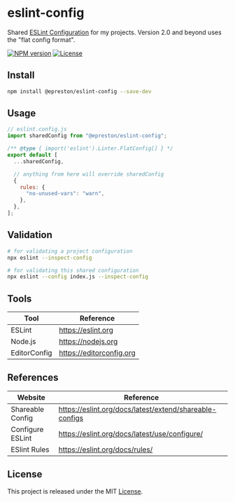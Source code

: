 # eslint-config

Shared [ESLint Configuration](https://eslint.org/docs/latest/extend/shareable-configs) for my projects. Version 2.0 and beyond uses the "flat config format".

[![NPM version][npm-badge]][npm-url]
[![License][license-badge]][license-url]

## Install

```sh
npm install @epreston/eslint-config --save-dev
```

## Usage

```js
// eslint.config.js
import sharedConfig from "@epreston/eslint-config";

/** @type { import('eslint').Linter.FlatConfig[] } */
export default [
  ...sharedConfig,

  // anything from here will override sharedConfig
  {
    rules: {
      "no-unused-vars": "warn",
    },
  },
];
```

## Validation

```sh
# for validating a project configuration
npx eslint --inspect-config

# for validating this shared configuration
npx eslint --config index.js --inspect-config
```

## Tools

| Tool         | Reference                |
| ------------ | ------------------------ |
| ESLint       | https://eslint.org       |
| Node.js      | https://nodejs.org       |
| EditorConfig | https://editorconfig.org |

## References

| Website          | Reference                                               |
| ---------------- | ------------------------------------------------------- |
| Shareable Config | https://eslint.org/docs/latest/extend/shareable-configs |
| Configure ESLint | https://eslint.org/docs/latest/use/configure/           |
| ESlint Rules     | https://eslint.org/docs/rules/                          |

## License

This project is released under the MIT [License](LICENSE).

[npm-badge]: https://img.shields.io/npm/v/@epreston/eslint-config
[npm-url]: https://www.npmjs.com/package/@epreston/eslint-config
[license-badge]: https://img.shields.io/npm/l/@epreston/eslint-config.svg
[license-url]: LICENSE
